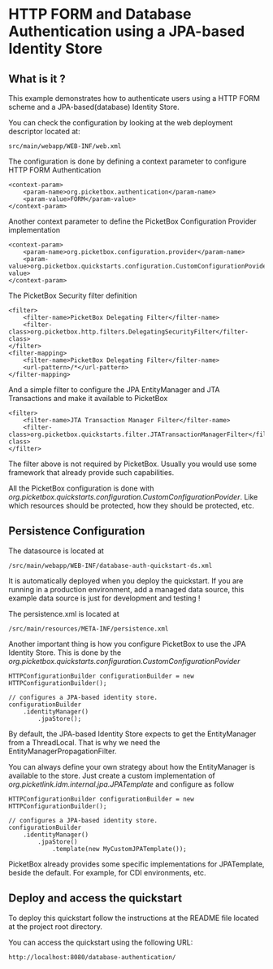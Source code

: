HTTP FORM and Database Authentication using a JPA-based Identity Store
===================

What is it ?
-----------

This example demonstrates how to authenticate users using a HTTP FORM scheme and a JPA-based(database) Identity Store.  

You can check the configuration by looking at the web deployment descriptor located at:

	src/main/webapp/WEB-INF/web.xml

The configuration is done by defining a context parameter to configure HTTP FORM Authentication

	<context-param>
		<param-name>org.picketbox.authentication</param-name>
		<param-value>FORM</param-value>
	</context-param>
	
Another context parameter to define the PicketBox Configuration Provider implementation

	<context-param>
		<param-name>org.picketbox.configuration.provider</param-name>
		<param-value>org.picketbox.quickstarts.configuration.CustomConfigurationPovider</param-value>
	</context-param>

The PicketBox Security filter definition

	<filter>
		<filter-name>PicketBox Delegating Filter</filter-name>
		<filter-class>org.picketbox.http.filters.DelegatingSecurityFilter</filter-class>
	</filter>
	<filter-mapping>
		<filter-name>PicketBox Delegating Filter</filter-name>
		<url-pattern>/*</url-pattern>
	</filter-mapping>
	
And a simple filter to configure the JPA EntityManager and JTA Transactions and make it available to PicketBox

	<filter>
		<filter-name>JTA Transaction Manager Filter</filter-name>
		<filter-class>org.picketbox.quickstarts.filter.JTATransactionManagerFilter</filter-class>
	</filter>
	
The filter above is not required by PicketBox. Usually you would use some framework that already provide such capabilities.  

All the PicketBox configuration is done with *org.picketbox.quickstarts.configuration.CustomConfigurationPovider*. Like which resources should be protected, how they should be protected, etc.

Persistence Configuration
-----------

The datasource is located at 

	/src/main/webapp/WEB-INF/database-auth-quickstart-ds.xml
	
It is automatically deployed when you deploy the quickstart. If you are running in a production environment, add a managed data source, this example data source is just for development and testing !

The persistence.xml is located at

	/src/main/resources/META-INF/persistence.xml
	
Another important thing is how you configure PicketBox to use the JPA Identity Store. This is done by the *org.picketbox.quickstarts.configuration.CustomConfigurationPovider*

	HTTPConfigurationBuilder configurationBuilder = new HTTPConfigurationBuilder();
        
	// configures a JPA-based identity store.
    configurationBuilder
    	.identityManager()
    		.jpaStore();
    
By default, the JPA-based Identity Store expects to get the EntityManager from a ThreadLocal. That is why we need the EntityManagerPropagationFilter.

You can always define your own strategy about how the EntityManager is available to the store. Just create a custom implementation of *org.picketlink.idm.internal.jpa.JPATemplate* and configure as follow

	HTTPConfigurationBuilder configurationBuilder = new HTTPConfigurationBuilder();
        
	// configures a JPA-based identity store.
    configurationBuilder
    	.identityManager()
    		.jpaStore()
    			.template(new MyCustomJPATemplate());
    			
PicketBox already provides some specific implementations for JPATemplate, beside the default. For example, for CDI environments, etc.

Deploy and access the quickstart
-----------

To deploy this quickstart follow the instructions at the README file located at the project root directory.

You can access the quickstart using the following URL:

	http://localhost:8080/database-authentication/